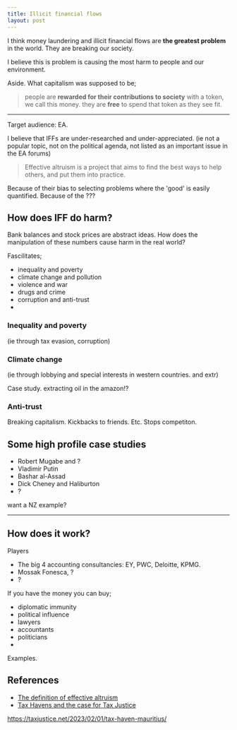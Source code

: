 ```yaml
---
title: Illicit financial flows
layout: post
---
```


I think money laundering and illicit financial flows are __the greatest problem__ in the world. They are breaking our society.

I believe this is problem is causing the most harm to people and our environment.

Aside. What capitalism was supposed to be;

> people are __rewarded for their contributions to society__ with a token, we call this money. they are __free__ to spend that token as they see fit.


***

Target audience: EA.

I believe that IFFs are under-researched and under-appreciated. (ie not a popular topic, not on the political agenda, not listed as an important issue in the EA forums)

> Effective altruism is a project that aims to find the best ways to help others, and put them into practice.

Because of their bias to selecting problems where the 'good' is easily quantified.
Because of the ???


## How does IFF do harm?

Bank balances and stock prices are abstract ideas. How does the manipulation of these numbers cause harm in the real world?

Fascilitates;

- inequality and poverty
- climate change and pollution 
- violence and war
- drugs and crime
- corruption and anti-trust
- 

### Inequality and poverty

 (ie through tax evasion, corruption)


### Climate change

(ie through lobbying and special interests in western countries. and extr)


Case study.
extracting oil in the amazon!?

### Anti-trust

Breaking capitalism.
Kickbacks to friends. Etc.
Stops competiton.


## Some high profile case studies

- Robert Mugabe and ?
- Vladimir Putin
- Bashar al-Assad
- Dick Cheney and Haliburton
- ?

want a NZ example?


***

## How does it work?


Players

- The big 4 accounting consultancies: EY, PWC, Deloitte, KPMG. 
- Mossak Fonesca, ?
- ?

If you have the money you can buy;

- diplomatic immunity
- political influence
- lawyers
- accountants
- politicians
- 

Examples.



## References

- [The definition of effective altruism](https://drive.google.com/file/d/1rQu75k8uMFpdsp1y3JWlHP6kev3T-97N/view)
- [Tax Havens and the case for Tax Justice](https://forum.effectivealtruism.org/posts/LMN6kLhdre9szBv5o/tax-havens-and-the-case-for-tax-justice)


https://taxjustice.net/2023/02/01/tax-haven-mauritius/